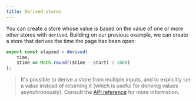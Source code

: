```yaml
---
title: Derived stores
---
```


You can create a store whose value is based on the value of one or more *other* stores with `derived`. Building on our previous example, we can create a store that derives the time the page has been open:

```js
export const elapsed = derived(
	time,
	$time => Math.round(($time - start) / 1000)
);
```

> It's possible to derive a store from multiple inputs, and to explicitly `set` a value instead of returning it (which is useful for deriving values asynchronously). Consult the [API reference](docs#run-time-svelte-store-derived) for more information.
